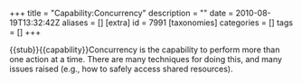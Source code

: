 +++
title = "Capability:Concurrency"
description = ""
date = 2010-08-19T13:32:42Z
aliases = []
[extra]
id = 7991
[taxonomies]
categories = []
tags = []
+++

{{stub}}{{capability}}Concurrency is the capability to perform more than one action at a time. There are many techniques for doing this, and many issues raised (e.g., how to safely access shared resources).
